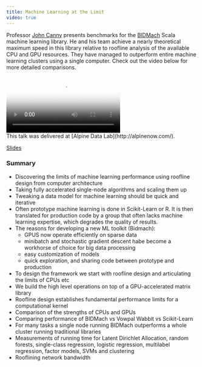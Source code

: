 ```yaml
---
title: Machine Learning at the Limit
video: true
---
```


Professor [John Canny](http://www.cs.berkeley.edu/~jfc/) presents
benchmarks for the [BIDMach](https://github.com/BIDData/BIDMach)
Scala machine learning library. He and his team achieve a nearly
theoretical maximum speed in this library relative to roofline
analysis of the available CPU and GPU resources. They have managed
to outperform entire machine learning clusters using a single
computer. Check out the video below for more detailed comparisons.

<div class="flowplayer" data-embed="false">
  <video src="http://player.vimeo.com/external/122075036.hd.mp4?s=c560edc9e62183abe4542a1f8b7a9bd2"
         poster="https://i.vimeocdn.com/video/510970022.png?mw=700"
  ></video>
</div>
This talk was delivered at [Alpine Data Lab](http://alpinenow.com/).

<a class="embedly-card" href="http://www.slideshare.net/ChesterChen/sf-big-analytics">Slides</a>
<script async src="//cdn.embedly.com/widgets/platform.js" charset="UTF-8"></script>

### Summary

* Discovering the limits of machine learning performance using
  roofline design from computer architecture
* Taking fully accelerated single-node algorithms and scaling them
  up
* Tweaking a data model for machine learning should be quick and
  iterative
* Often prototype machine learning is done in Scikit-Learn or R.
  It is then translated for production code by a group that often
  lacks machine learning expertise, which degrades the quality of
  results.
* The reasons for developing a new ML toolkit (Bidmach):
    * GPUS now operate efficiently on sparse data
    * minibatch and stochastic gradient descent habe become a
      workhorse of choice for big data processing
    * easy customization of models
    * quick exploration, and sharing code between prototype and production
* To design the framework we start with roofline design and
  articulating the limits of CPUs etc
* We build the high level operations on top of a GPU-accelerated
  matrix library
* Roofline design establishes fundamental performance limits for a
  computational kernel
* Comparison of the strengths of CPUs and GPUs
* Comparing performance of BIDMach vs Vowpal Wabbit vs Scikit-Learn
* For many tasks a single node running BIDMach outperforms a whole
  cluster running traditional libraries
* Measurements of running time for Latent Dirichlet Allocation,
  random forests, single-class regression, logistic regression,
  multilabel regression, factor models, SVMs and clustering
* Rooflining network bandwidth
